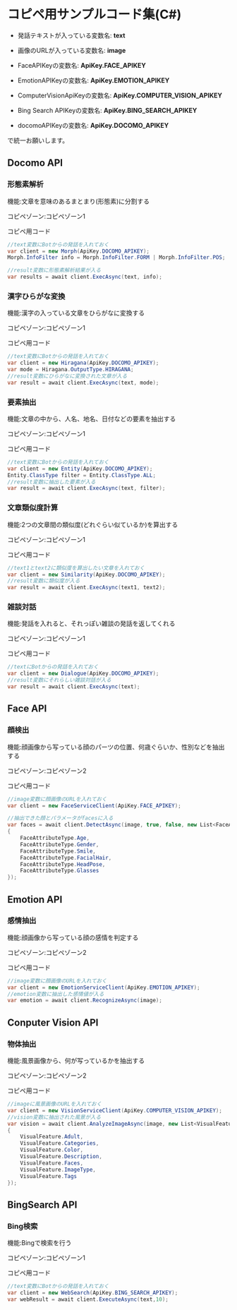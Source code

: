 # コピペ用サンプルコード集(C#)

- 発話テキストが入っている変数名: **text**
- 画像のURLが入っている変数名: **image**

- FaceAPIKeyの変数名: **ApiKey.FACE_APIKEY**
- EmotionAPIKeyの変数名: **ApiKey.EMOTION_APIKEY**
- ComputerVisionApiKeyの変数名: **ApiKey.COMPUTER_VISION_APIKEY**
- Bing Search APIKeyの変数名: **ApiKey.BING_SEARCH_APIKEY**
- docomoAPIKeyの変数名: **ApiKey.DOCOMO_APIKEY**

で統一お願いします。

## Docomo API

### 形態素解析

機能:文章を意味のあるまとまり(形態素)に分割する

コピペゾーン:コピペゾーン1

コピペ用コード

```cs
//text変数にBotからの発話を入れておく
var client = new Morph(ApiKey.DOCOMO_APIKEY);
Morph.InfoFilter info = Morph.InfoFilter.FORM | Morph.InfoFilter.POS;

//result変数に形態素解析結果が入る
var results = await client.ExecAsync(text, info);

```

### 漢字ひらがな変換

機能:漢字の入っている文章をひらがなに変換する

コピペゾーン:コピペゾーン1

コピペ用コード

```cs
//text変数にBotからの発話を入れておく
var client = new Hiragana(ApiKey.DOCOMO_APIKEY);
var mode = Hiragana.OutputType.HIRAGANA;
//result変数にひらがなに変換された文章が入る
var result = await client.ExecAsync(text, mode);


```

### 要素抽出

機能:文章の中から、人名、地名、日付などの要素を抽出する

コピペゾーン:コピペゾーン1

コピペ用コード

```cs
//text変数にBotからの発話を入れておく
var client = new Entity(ApiKey.DOCOMO_APIKEY);
Entity.ClassType filter = Entity.ClassType.ALL;
//result変数に抽出した要素が入る
var result = await client.ExecAsync(text, filter);

```

### 文章類似度計算

機能:2つの文章間の類似度(どれぐらい似ているか)を算出する

コピペゾーン:コピペゾーン1

コピペ用コード

```cs
//text1とtext2に類似度を算出したい文章を入れておく
var client = new Similarity(ApiKey.DOCOMO_APIKEY);
//result変数に類似度が入る
var result = await client.ExecAsync(text1, text2);

```

### 雑談対話

機能:発話を入れると、それっぽい雑談の発話を返してくれる

コピペゾーン:コピペゾーン1

コピペ用コード

```cs
//textにBotからの発話を入れておく
var client = new Dialogue(ApiKey.DOCOMO_APIKEY);
//result変数にそれらしい雑談対話が入る
var result = await client.ExecAsync(text);

```

## Face API

### 顔検出

機能:顔画像から写っている顔のパーツの位置、何歳ぐらいか、性別などを抽出する

コピペゾーン:コピペゾーン2

コピペ用コード

```cs
//image変数に顔画像のURLを入れておく
var client = new FaceServiceClient(ApiKey.FACE_APIKEY);

//抽出できた顔とパラメータがfacesに入る
var faces = await client.DetectAsync(image, true, false, new List<FaceAttributeType>()
{
    FaceAttributeType.Age,
    FaceAttributeType.Gender,
    FaceAttributeType.Smile,
    FaceAttributeType.FacialHair,
    FaceAttributeType.HeadPose,
    FaceAttributeType.Glasses
});

```


## Emotion API

### 感情抽出

機能:顔画像から写っている顔の感情を判定する

コピペゾーン:コピペゾーン2

コピペ用コード

```cs
//image変数に顔画像のURLを入れておく
var client = new EmotionServiceClient(ApiKey.EMOTION_APIKEY);
//emotion変数に抽出した感情値が入る
var emotion = await client.RecognizeAsync(image);

```


## Conputer Vision API

### 物体抽出

機能:風景画像から、何が写っているかを抽出する

コピペゾーン:コピペゾーン2

コピペ用コード

```cs
//imageに風景画像のURLを入れておく
var client = new VisionServiceClient(ApiKey.COMPUTER_VISION_APIKEY);
//vision変数に抽出された風景が入る
var vision = await client.AnalyzeImageAsync(image, new List<VisualFeature>()
{
    VisualFeature.Adult,
    VisualFeature.Categories,
    VisualFeature.Color,
    VisualFeature.Description,
    VisualFeature.Faces,
    VisualFeature.ImageType,
    VisualFeature.Tags
});


```

## BingSearch API

### Bing検索

機能:Bingで検索を行う

コピペゾーン:コピペゾーン1

コピペ用コード

```cs
//text変数にBotからの発話を入れておく
var client = new WebSearch(ApiKey.BING_SEARCH_APIKEY);
var webResult = await client.ExecuteAsync(text,10);

```

